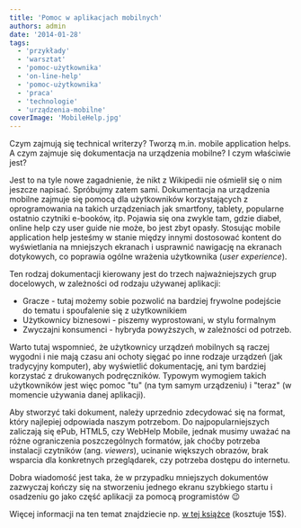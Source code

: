 ```yaml
---
title: 'Pomoc w aplikacjach mobilnych'
authors: admin
date: '2014-01-28'
tags:
  - 'przykłady'
  - 'warsztat'
  - 'pomoc-użytkownika'
  - 'on-line-help'
  - 'pomoc-użytkownika'
  - 'praca'
  - 'technologie'
  - 'urządzenia-mobilne'
coverImage: 'MobileHelp.jpg'
---
```


Czym zajmują się technical writerzy? Tworzą m.in. mobile application helps. A
czym zajmuje się dokumentacja na urządzenia mobilne? I czym właściwie jest?

<!--truncate-->

Jest to na tyle nowe zagadnienie, że nikt z Wikipedii nie ośmielił się o nim
jeszcze napisać. Spróbujmy zatem sami. Dokumentacja na urządzenia mobilne
zajmuje się pomocą dla użytkowników korzystających z oprogramowania na takich
urządzeniach jak smartfony, tablety, popularne ostatnio czytniki e-booków, itp.
Pojawia się ona zwykle tam, gdzie diabeł, online help czy user guide nie może,
bo jest zbyt opasły. Stosując mobile application help jesteśmy w stanie między
innymi dostosować kontent do wyświetlania na mniejszych ekranach i usprawnić
nawigację na ekranach dotykowych, co poprawia ogólne wrażenia użytkownika (_user
experience_).

Ten rodzaj dokumentacji kierowany jest do trzech najważniejszych grup
docelowych, w zależności od rodzaju używanej aplikacji:

- Gracze - tutaj możemy sobie pozwolić na bardziej frywolne podejście do tematu
  i spoufalenie się z użytkownikiem
- Użytkownicy biznesowi - piszemy wyprostowani, w stylu formalnym
- Zwyczajni konsumenci - hybryda powyższych, w zależności od potrzeb.

Warto tutaj wspomnieć, że użytkownicy urządzeń mobilnych są raczej wygodni i nie
mają czasu ani ochoty sięgać po inne rodzaje urządzeń (jak tradycyjny komputer),
aby wyświetlić dokumentację, ani tym bardziej korzystać z drukowanych
podręczników. Typowym wymogiem takich użytkowników jest więc pomoc "tu" (na tym
samym urządzeniu) i "teraz" (w momencie używania danej aplikacji).

Aby stworzyć taki dokument, należy uprzednio zdecydować się na format, który
najlepiej odpowiada naszym potrzebom. Do najpopularniejszych zaliczają się ePub,
HTML5, czy WebHelp Mobile, jednak musimy uważać na różne ograniczenia
poszczególnych formatów, jak choćby potrzeba instalacji czytników (ang.
_viewers_), ucinanie większych obrazów, brak wsparcia dla konkretnych
przeglądarek, czy potrzeba dostępu do internetu.

Dobra wiadomość jest taka, że w przypadku mniejszych dokumentów zazwyczaj kończy
się na stworzeniu jednego ekranu szybkiego startu i osadzeniu go jako część
aplikacji za pomocą programistów 😉

Więcej informacji na ten temat znajdziecie np.
[w tej książce](http://www.writersua.com/mobile/book.htm) (kosztuje 15$).
